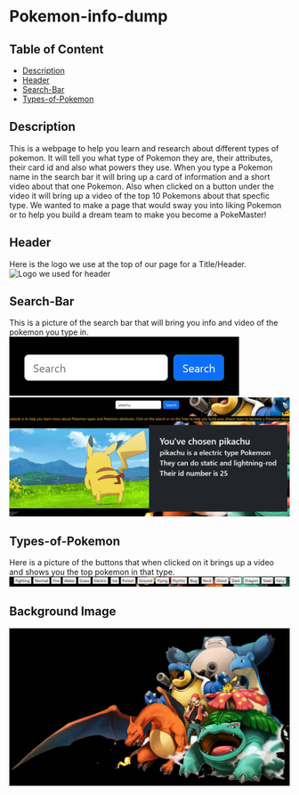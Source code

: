 # Pokemon-info-dump

## Table of Content
- [Description](#description)
- [Header](#header)
- [Search-Bar](#search-bar)
- [Types-of-Pokemon](#types-of-pokemon)



## Description
This is a webpage to help you learn and research about different types of pokemon. It will tell you what type of Pokemon they are, their attributes, their card id and also what powers they use. When you type a Pokemon name in the search bar it will bring up a card of information and a short video about that one Pokemon. Also when clicked on a button under the video it will bring up a video of the top 10 Pokemons about that specfic type. We wanted to make a page that would sway you into liking Pokemon or to help you build a dream team to make you become a PokeMaster!
## Header 
Here is the logo we use at the top of our page for a Title/Header.
![Logo we used for header](assets/images/Pok%C3%A9mon-Com-Fundo-Transparente.png)

## Search-Bar
This is a picture of the search bar that will bring you info and video of the pokemon you type in.
![Search Bar](assets/images/search-bar%20.jpg)
![search bar works and brings up video and info of pokemon](assets/images/search-video-info.jpg)

## Types-of-Pokemon
Here is a picture of the buttons that when clicked on it brings up a video and shows you the top pokemon in that type.
![youtube video of dif types of pokemon](assets/images/links.jpg)



## Background Image 
![background image](assets/images/pokemon-wallpaper-6.jpg)

